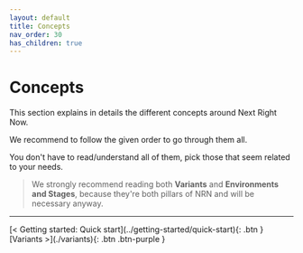 ```yaml
---
layout: default
title: Concepts
nav_order: 30
has_children: true
---
```


# Concepts

<div class="code-example" markdown="1">
This section explains in details the different concepts around Next Right Now.

We recommend to follow the given order to go through them all.

You don't have to read/understand all of them, pick those that seem related to your needs.

> We strongly recommend reading both **Variants** and **Environments and Stages**, because they're both pillars of NRN and will be necessary anyway.
</div>

---

<div class="pagination-section">
    <span class="fs-4" markdown="1">
    [< Getting started: Quick start](../getting-started/quick-start){: .btn }
    </span>
    <span class="fs-4" markdown="1">
    [Variants >](./variants){: .btn .btn-purple }
    </span>
</div>
